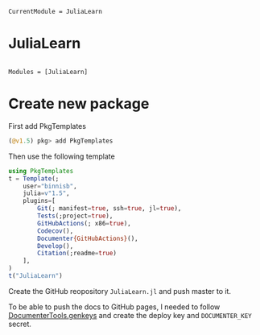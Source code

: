 ```@meta
CurrentModule = JuliaLearn
```

# JuliaLearn

```@index
```

```@autodocs
Modules = [JuliaLearn]
```


# Create new package
First add PkgTemplates
```julia
(@v1.5) pkg> add PkgTemplates
```
Then use the following template
```julia
using PkgTemplates
t = Template(; 
    user="binnisb",
    julia=v"1.5",
    plugins=[
        Git(; manifest=true, ssh=true, jl=true),
        Tests(;project=true),
        GitHubActions(; x86=true),
        Codecov(),
        Documenter{GitHubActions}(),
        Develop(),
        Citation(;readme=true)
    ],
)
t("JuliaLearn")
```

Create the GitHub reopository `JuliaLearn.jl` and push master to it.

To be able to push the docs to GitHub pages, I needed to follow [DocumenterTools.genkeys](https://juliadocs.github.io/Documenter.jl/stable/lib/public/#DocumenterTools.genkeys) and create the deploy key and `DOCUMENTER_KEY` secret.
